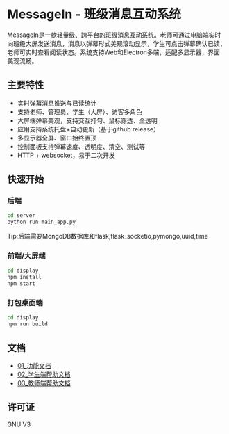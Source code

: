 # MessageIn - 班级消息互动系统

MessageIn是一款轻量级、跨平台的班级消息互动系统。老师可通过电脑端实时向班级大屏发送消息，消息以弹幕形式美观滚动显示，学生可点击弹幕确认已读，老师可实时查看阅读状态。系统支持Web和Electron多端，适配多显示器，界面美观流畅。

## 主要特性

- 实时弹幕消息推送与已读统计
- 支持老师、管理员、学生（大屏）、访客多角色
- 大屏端弹幕美观，支持交互打勾、鼠标穿透、全透明
- 应用支持系统托盘+自动更新（基于github release）
- 多显示器全屏、窗口始终置顶
- 控制面板支持弹幕速度、透明度、清空、测试等
- HTTP + websocket，易于二次开发

## 快速开始

### 后端

```bash
cd server
python run main_app.py
```

Tip:后端需要MongoDB数据库和flask,flask_socketio,pymongo,uuid,time

### 前端/大屏端

```bash
cd display
npm install
npm start
```

### 打包桌面端

```bash
cd display
npm run build
```

## 文档

- [01_功能文档](Docx/01_功能文档.md)
- [02_学生端帮助文档](Docx/02_学生端帮助文档.md)
- [03_教师端帮助文档](Docx/03_教师端帮助文档.md)

## 许可证

GNU V3
